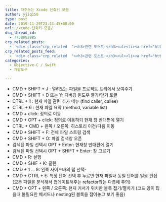 ```yaml
---
title: 자주쓰는 Xcode 단축키 모음
author: yjiq150
type: post
date: 2019-11-29T23:43:45+00:00
url: /xcode-단축키-모음/
dsq_thread_id:
  - 7738982885
crp_related_posts:
  - '<div class="crp_related  "><h3>관련 포스트:</h3><ul><li><a href="https://www.letmecompile.com/intellij-shortcut-keys-mac/"     class="post-854"><span class="crp_title">개발자라면 알아야 할 IntelliJ 필수 단축키 20선 for Mac</span></a></li><li><a href="https://www.letmecompile.com/%ea%b0%9c%eb%b0%9c%ec%9e%90%eb%a5%bc-%ec%9c%84%ed%95%9c-%ed%9a%a8%ec%9c%a8%ec%a0%81%ec%9d%b8-macos-%eb%b0%b1%ec%97%85-%eb%b0%a9%eb%b2%95/"     class="post-865"><span class="crp_title">개발자를 위한 효율적인 MacOS 백업 방법</span></a></li><li><a href="https://www.letmecompile.com/mac-app-recommendation-for-developer/"     class="post-836"><span class="crp_title">개발자를 위한 필수 맥 앱(Mac App) 10선</span></a></li><li><a href="https://www.letmecompile.com/chrome-extension-with-react/"     class="post-776"><span class="crp_title">크롬 익스텐션 개발 + 리액트 적용하기</span></a></li><li><a href="https://www.letmecompile.com/use-cocoapod-in-playground/"     class="post-811"><span class="crp_title">Playground에서 Cocoapod 라이브러리 사용하기</span></a></li></ul><div class="crp_clear"></div></div>'
crp_related_posts_feed:
  - '<div class="crp_related  "><h3>관련 포스트:</h3><ul><li><a href="https://www.letmecompile.com/intellij-shortcut-keys-mac/"     class="post-854"><span class="crp_title">개발자라면 알아야 할 IntelliJ 필수 단축키 20선 for Mac</span></a></li><li><a href="https://www.letmecompile.com/%ea%b0%9c%eb%b0%9c%ec%9e%90%eb%a5%bc-%ec%9c%84%ed%95%9c-%ed%9a%a8%ec%9c%a8%ec%a0%81%ec%9d%b8-macos-%eb%b0%b1%ec%97%85-%eb%b0%a9%eb%b2%95/"     class="post-865"><span class="crp_title">개발자를 위한 효율적인 MacOS 백업 방법</span></a></li><li><a href="https://www.letmecompile.com/mac-app-recommendation-for-developer/"     class="post-836"><span class="crp_title">개발자를 위한 필수 맥 앱(Mac App) 10선</span></a></li><li><a href="https://www.letmecompile.com/chrome-extension-with-react/"     class="post-776"><span class="crp_title">크롬 익스텐션 개발 + 리액트 적용하기</span></a></li><li><a href="https://www.letmecompile.com/use-cocoapod-in-playground/"     class="post-811"><span class="crp_title">Playground에서 Cocoapod 라이브러리 사용하기</span></a></li></ul><div class="crp_clear"></div></div>'
categories:
  - Objective-C / Swift
  - 개발도구

---
```

  * CMD + SHIFT + J : 열려있는 파일을 프로젝트 트리에서 보여주기
  * CMD + SHIFT + D 또는 Y: 디버깅 윈도우 열기/닫기 토글
  * CTRL + 1 : 현재 파일 관련 추가 메뉴 (find caller, callee)
  * CTRL + 6 : 현재 파일 요약 (method, variable list)
  * CMD + click: 정의로 이동
  * CMD + OPT + click: 정의로 이동하되 현재 창 반대편에 열기
  * CTRL + CMD + 왼쪽 / 오른쪽: 히스토리 이전/다음 이동
  * CMD + SHIFT + F: 전체 파일 스트링 검색
  * CMD + SHIFT + O: 파일 검색창 오픈
  * 검색된 파일 선택시 OPT + Enter: 현재창 반대편에 열기
  * 검색된 파일 선택시 OPT + SHIFT + Enter: 창 고르기
  * CMD + R: 실행
  * CMD + SHIF + K: 클린
  * CMD + 1 &#8230; 9: 왼쪽 사이드바의 탭 선택- 
  * CMD + CTRL + E: 특정 단어 선택 후 누르면 현재 파일내 동일 단어를 일괄 편집 (모든 파일을 분석해서 업데이트해주는 refactor와는 다름에 주의)
  * CMD + OPT + 왼쪽 / 오른쪽: 현재 커서가 위치한 블록 접기/펼치기 (코드 양이 많을때 불필요한 메서드나 nesting된 블록을 접어놓고 보기 좋음)